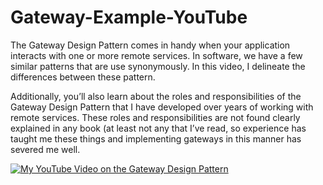 # Gateway-Example-YouTube
The Gateway Design Pattern comes in handy when your application interacts with one or more remote services. In software, we have a few similar patterns that are use synonymously. In this video, I delineate the differences between these pattern.

Additionally, you’ll also learn about the roles and responsibilities of the Gateway Design Pattern that I have developed over years of working with remote services. These roles and responsibilities are not found clearly explained in any book (at least not any that I’ve read, so experience has taught me these things and implementing gateways in this manner has severed me well.

[![My YouTube Video on the Gateway Design Pattern](http://img.youtube.com/vi/CABe1phGonw/0.jpg)](http://www.youtube.com/watch?v=CABe1phGonw "My YouTube Video on the Gateway Design Pattern")
